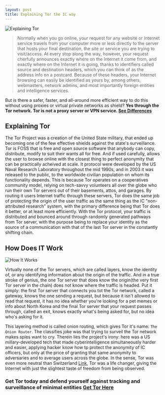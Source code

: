 ```yaml
---
layout: post
title: Explaining Tor the IC way
---
```



![Explaining Tor](https://chromeunboxed.com/wp-content/uploads/2020/03/torbrowserchromeos.jpg?)

> Normally when you go online, your request for any website or Internet service travels from your computer more or less directly to the server that hosts your final destination, the site or service you are trying to visit/access. At every stop along the way, however, your request cherfully announces exactly where on the Internet it come from, and exactly where on the Internet it is going, thanks to identifiers called source and destination headers, which you can think of as the address info on a postcard. Because of these headers, your Internet browsing can easily be identified as yours by, among others, webmasters, network admins, and most importantly foreign entities and intelligence services.

But is there a safer, faster, and all-around more efficient way to do this without using proxies or virtual private networks as shield? **Yes through the Tor network. Tor is not a proxy server or VPN service. [See Differences](https://whatismyipaddress.com/proxy-vpn-tor)**

## Explaining Tor

The Tor Project was a creation of the United State military, that ended up becoming one of the few effective shields against the state's surveillance. Tor is FOSS that is free and open source software that anybody can copy, distribute, modify to suit their wants all for free. And if used carefully, allows the user to browse online with the closest thing to perfect anonymity that can be practically acheived at scale. It protocol were developed by the US Naval Research Laboratory throughout the mid 1990s, and in 2003 it was released to the public, to the worldwide civilian population on whom its functionality depends. This is because Tor operates on a cooperatives community model, relying on tech-savvy volunteers all over the globe who run their own Tor servers out of their basements, attos, and garages. By routing it users Internet traffic through these servers, Tor does the same job of protecting the origin of the user traffic as the same thing as the IC "non-attributed research" system, with the primary difference being that Tor does it better, or at least more efficiently.
With the Tor protocol, your traffic is distributed and bounced around through randomly generated pathways from Tor server, with the purpose being to replace your identity as the source of a communication with that of the last Tor server in the constantly shifting chain. 

## How Does IT Work

![How It Works](https://i.pinimg.com/originals/87/cb/2f/87cb2faf5c5df9b1c0a6c19d6040fbb9.png)

Virtually none of the Tor servers, which are called layers, know the identity of, or any identifying information about the origin of the traffic. And in a true stroke of genius, the one Tor server that does know the origin(the very first Tor server in the chain) does not know where the traffic is headed. Put it simply: the first Tor server that connects you tot the Tor network, called a gateway, knows the one sending a request, but because it isn't allowed to read that request, it has no idea whether you're looking for a pet memes or info about North Korea and the final Tor server that your request passes through, called an exit, knows exactly what's being asked for, but no idea who's asking for it.

This layering method is called onion routing, which gives Tor it's name: `The Onion Router`. The classifies joke was that trying to surveil the Tor network makes spies want to cry. Therein lies the project's irony: here was a US millary-developed tech that made cyberintelligence simultaneously harder and easier, applying hacker know how tp protect the anonymity of IC officers, but only at the price of granting that same anonymity to adversaries and to average users across the globe. In the sense, Tor was even more neutral than Switzerland [Link](https://en.wikipedia.org/wiki/Swiss_neutrality), Tor was a life changer, giving the Internet with just the slightest taste of freedom from being observed.

### Get Tor today and defend yourself against tracking and surveillance of minimal entities [Get Tor Here](https://www.torproject.org/) 
